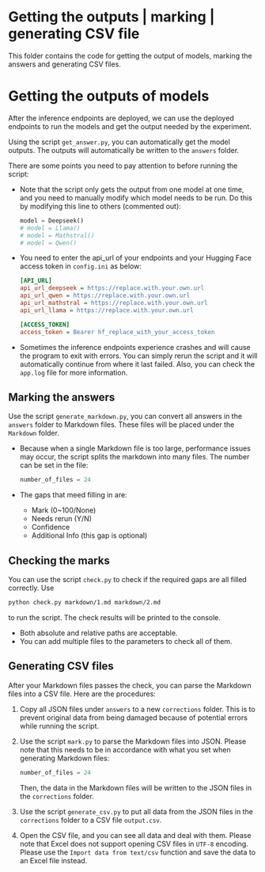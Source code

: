 # Getting the outputs | marking | generating CSV file

This folder contains the code for getting the output of models, marking the answers and generating CSV files.

# Getting the outputs of models

After the inference endpoints are deployed, we can use the deployed endpoints to run the models and get the output needed by the experiment.

Using the script `get_answer.py`, you can automatically get the model outputs. The outputs will automatically be written to the `answers` folder.

There are some points you need to pay attention to before running the script:

- Note that the script only gets the output from one model at one time, and you need to manually modify which model needs to be run. Do this by modifying this line to others (commented out):

    ```python
    model = Deepseek()
    # model = Llama()
    # model = Mathstral()
    # model = Qwen()
    ```
  
- You need to enter the api_url of your endpoints and your Hugging Face access token in `config.ini` as below:

    ```ini
    [API_URL]
    api_url_deepseek = https://replace.with.your.own.url
    api_url_qwen = https://replace.with.your.own.url
    api_url_mathstral = https://replace.with.your.own.url
    api_url_llama = https://replace.with.your.own.url
    
    [ACCESS_TOKEN]
    access_token = Bearer hf_replace_with_your_access_token
    ```
- Sometimes the inference endpoints experience crashes and will cause the program to exit with errors. You can simply rerun the script and it will automatically continue from where it last failed. Also, you can check the `app.log` file for more information.


## Marking the answers

Use the script `generate_markdown.py`, you can convert all answers in the `answers` folder to Markdown files. These files will be placed under the `Markdown` folder.

- Because when a single Markdown file is too large, performance issues may occur, the script splits the markdown into many files. The number can be set in the file:

    ```python
    number_of_files = 24
    ```

- The gaps that meed filling in are:
    - Mark (0~100/None)
    - Needs rerun (Y/N)
    - Confidence
    - Additional Info (this gap is optional)


## Checking the marks

You can use the script `check.py` to check if the required gaps are all filled correctly. Use

```bash
python check.py markdown/1.md markdown/2.md
```

to run the script. The check results will be printed to the console.
- Both absolute and relative paths are acceptable.
- You can add multiple files to the parameters to check all of them.

## Generating CSV files

After your Markdown files passes the check, you can parse the Markdown files into a CSV file. Here are the procedures:

1. Copy all JSON files under `answers` to a new `corrections` folder. This is to prevent original data from being damaged because of potential errors while running the script.

2. Use the script `mark.py` to parse the Markdown files into JSON. Please note that this needs to be in accordance with what you set when generating Markdown files:

    ```python 
    number_of_files = 24
    ```

    Then, the data in the Markdown files will be written to the JSON files in the `corrections` folder.

3. Use the script `generate_csv.py` to put all data from the JSON files in the `corrections` folder to a CSV file `output.csv`.

4. Open the CSV file, and you can see all data and deal with them. Please note that Excel does not support opening CSV files in `UTF-8` encoding. Please use the `Import data from text/csv` function and save the data to an Excel file instead.
